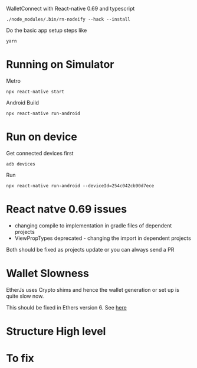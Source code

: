 WalletConnect with React-native 0.69 and typescript


```
./node_modules/.bin/rn-nodeify --hack --install
```

Do the basic app setup steps like
```
yarn
```

# Running on Simulator

Metro
```
npx react-native start
```

Android Build
```
npx react-native run-android   
```

# Run on device
Get connected devices first
```
adb devices
```
Run
```
npx react-native run-android --deviceId=254c042cb90d7ece
```

# React natve 0.69 issues

- changing compile to implementation in gradle files of dependent projects
- ViewPropTypes deprecated - changing the import in dependent projects

Both should be fixed as projects update or you can always send a PR

# Wallet Slowness
EtherJs uses Crypto shims and hence the wallet generation or set up is quite slow now.

This should be fixed in Ethers version 6. See [here](https://github.com/ethers-io/ethers.js/issues/2250)


# Structure High level


# To fix

